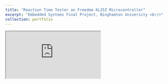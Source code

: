 ```yaml
---
title: "Reaction Time Tester on Freedom KL25Z Microcontroller"
excerpt: "Embedded Systems Final Project, Binghamton University <br/>"
collection: portfolio
---
```


<html>
<body>

<iframe allowfullscreen="allowfullscreen" src="https://drive.google.com/file/d/1DCtTvDm0yBqB86NzjvVmJpOrbF0wReek/preview" ></iframe>

</body>
</html> 
